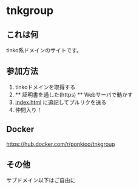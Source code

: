 # tnkgroup
## これは何
tinko系ドメインのサイトです。

## 参加方法
1. tinkoドメインを取得する
2. ** 証明書を通した(https) ** Webサーバで動かす
3. [index.html](https://github.com/Cuderia1917/tnkgroup/blob/master/docs/index.html) に追記してプルリクを送る
4. 仲間入り！

## Docker
https://hub.docker.com/r/ponkioo/tnkgroup

## その他
サブドメイン以下はご自由に
